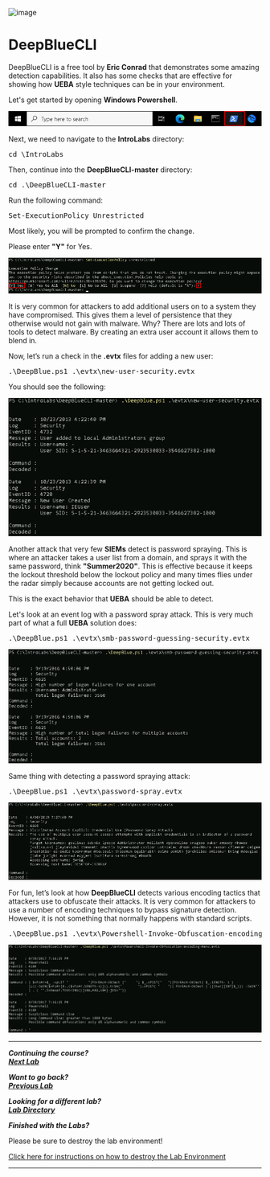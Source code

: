 ![image](https://github.com/user-attachments/assets/068fae26-6e8f-402f-ad69-63a4e6a1f59e)

# DeepBlueCLI

DeepBlueCLI is a free tool by **Eric Conrad** that demonstrates some amazing detection capabilities.  It also has some checks that are effective for showing how **UEBA** style techniques can be in your environment. 

Let's get started by opening **Windows Powershell**.

![](attachments/OpeningPowershell.png)

Next, we need to navigate to the **IntroLabs** directory:

<pre>cd \IntroLabs</pre>

Then, continue into the **DeepBlueCLI-master** directory:

<pre>cd .\DeepBlueCLI-master</pre>

Run the following command:

<pre>Set-ExecutionPolicy Unrestricted</pre>

Most likely, you will be prompted to confirm the change.

Please enter **"Y"** for Yes.

![](attachments/deepblue_setexecutionpolicy.png)

It is very common for attackers to add additional users on to a system they have compromised.  This gives them a level of persistence that they otherwise would not gain with malware.  Why?  There are lots and lots of tools to detect malware.  By creating an extra user account it allows them to blend in.  

Now, let’s run a check in the **.evtx** files for adding a new user:

<pre>.\DeepBlue.ps1 .\evtx\new-user-security.evtx</pre>

You should see the following:

![](attachments/deepblue_newusersecurity.png)

Another attack that very few **SIEMs** detect is password spraying.  This is where an attacker takes a user list from a domain, and sprays it with the same password, think **"Summer2020"**.  This is effective because it keeps the lockout threshold below the lockout policy and many times flies under the radar simply because accounts are not getting locked out. 

This is the exact behavior that **UEBA** should be able to detect.

Let's look at an event log with a password spray attack.  This is very much part of what a full **UEBA** solution does:

<pre>.\DeepBlue.ps1 .\evtx\smb-password-guessing-security.evtx</pre>

![](attachments/deepblue_passwordguessing.png)

Same thing with detecting a password spraying attack:

<pre>.\DeepBlue.ps1 .\evtx\password-spray.evtx</pre>

![](attachments/deepblue_passwordspray.png)

For fun, let’s look at how **DeepBlueCLI** detects various encoding tactics that attackers use to obfuscate their attacks.  It is very common for attackers to use a number of encoding techniques to bypass signature detection.  However, it is not something that normally happens with standard scripts.

<pre>.\DeepBlue.ps1 .\evtx\Powershell-Invoke-Obfuscation-encoding-menu.evtx</pre>

![](attachments/deepblue_powershell-invokeobfuscation.png)

***                                                                 
<b><i>Continuing the course? </br>[Next Lab](/IntroClassFiles/Tools/IntroClass/nessus/Nessus.md)</i></b>

<b><i>Want to go back? </br>[Previous Lab](/IntroClassFiles/Tools/IntroClass/deepbluecliIntroClass/DeepBlueCLI.md)</i></b>

<b><i>Looking for a different lab? </br>[Lab Directory](/IntroClassFiles/navigation.md)</i></b>

***Finished with the Labs?***

Please be sure to destroy the lab environment!

[Click here for instructions on how to destroy the Lab Environment](/IntroClassFiles/Tools/IntroClass/LabDestruction/labdestruction.md)

---


